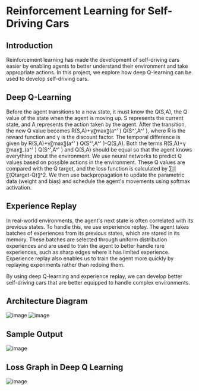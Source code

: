 # Reinforcement Learning for Self-Driving Cars
## Introduction

Reinforcement learning has made the development of self-driving cars easier by enabling agents to better understand their environment and take appropriate actions. In this project, we explore how deep Q-learning can be used to develop self-driving cars.

## Deep Q-Learning
Before the agent transitions to a new state, it must know the Q(S,A), the Q value of the state when the agent is moving up. S represents the current state, and A represents the action taken by the agent. After the transition, the new Q value becomes R(S,A)+γ〖max〗(a^' ) Q(S^',A^' ), where R is the reward function and γ is the discount factor. The temporal difference is given by R(S,A)+γ〖max〗(a^' ) Q(S^',A^' )-Q(S,A). Both the terms R(S,A)+γ〖max〗_(a^' ) Q(S^',A^' ) and Q(S,A) should be equal so that the agent knows everything about the environment. We use neural networks to predict Q values based on possible actions in the environment. These Q values are compared with the Q target, and the loss function is calculated by ∑▒〖(Qtarget-Q)〗^2. We then use backpropagation to update the parametric data (weight and bias) and schedule the agent's movements using softmax activation.

## Experience Replay
In real-world environments, the agent's next state is often correlated with its previous states. To handle this, we use experience replay. The agent takes batches of experiences from its previous states, which are stored in its memory. These batches are selected through uniform distribution experiences and are used to train the agent to better handle rare experiences, such as sharp edges where it has limited experience. Experience replay also enables us to train the agent more quickly by replaying experiments rather than redoing them.

By using deep Q-learning and experience replay, we can develop better self-driving cars that are better equipped to handle complex environments.

## Architecture Diagram
![image](https://user-images.githubusercontent.com/83855692/233080796-5ee69cc2-3681-4321-a33f-31749940c7cc.png)
![image](https://user-images.githubusercontent.com/83855692/233080823-537f40b7-737c-43a9-9488-3441fa1a7532.png)

## Sample Output
![image](https://user-images.githubusercontent.com/83855692/193855434-f75dde65-fa97-4747-9c1a-55418c92cdb7.png)

## Loss Graph in Deep Q Learning
![image](https://user-images.githubusercontent.com/83855692/193855553-6e50a874-af6c-44c0-b9c9-87638834baca.png)
